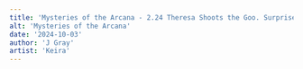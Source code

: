 ```yaml
---
title: 'Mysteries of the Arcana - 2.24 Theresa Shoots the Goo. Surprised?'
alt: 'Mysteries of the Arcana'
date: '2024-10-03'
author: 'J Gray'
artist: 'Keira'
---
```

